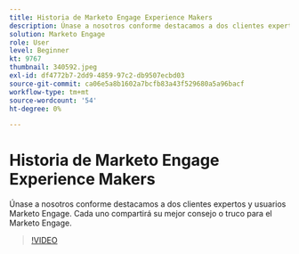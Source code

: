 ```yaml
---
title: Historia de Marketo Engage Experience Makers
description: Únase a nosotros conforme destacamos a dos clientes expertos y usuarios Marketo Engage. Cada uno compartirá su mejor consejo o truco para el Marketo Engage.
solution: Marketo Engage
role: User
level: Beginner
kt: 9767
thumbnail: 340592.jpeg
exl-id: df4772b7-2dd9-4859-97c2-db9507ecbd03
source-git-commit: ca06e5a8b1602a7bcfb83a43f529680a5a96bacf
workflow-type: tm+mt
source-wordcount: '54'
ht-degree: 0%

---
```


# Historia de Marketo Engage Experience Makers

Únase a nosotros conforme destacamos a dos clientes expertos y usuarios Marketo Engage. Cada uno compartirá su mejor consejo o truco para el Marketo Engage.

>[!VIDEO](https://video.tv.adobe.com/v/340592/?quality=12&learn=on)
